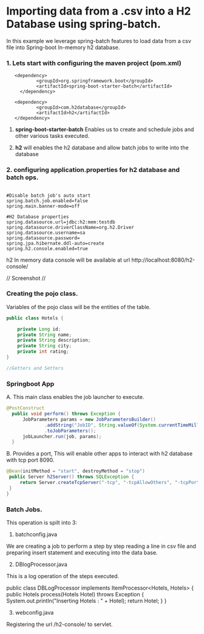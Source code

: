 # Importing data from a .csv into a H2 Database using spring-batch.

 In this example we leverage spring-batch features to load data from a csv file into Spring-boot In-memory h2 database.


 ### 1. Lets start with configuring the maven project (pom.xml)  


 ```
    <dependency>
			<groupId>org.springframework.boot</groupId>
			<artifactId>spring-boot-starter-batch</artifactId>
	  </dependency>

    <dependency>
			<groupId>com.h2database</groupId>
			<artifactId>h2</artifactId>
	</dependency>
```

1. **spring-boot-starter-batch** Enables us to create and schedule jobs and other various tasks executed.

2. **h2** will enables the h2 database and allow batch jobs to write into the database

### 2. configuring application.properties for h2 database and batch ops.


```application.properties

#Disable batch job's auto start
spring.batch.job.enabled=false
spring.main.banner-mode=off

#H2 Database properties
spring.datasource.url=jdbc:h2:mem:testdb
spring.datasource.driverClassName=org.h2.Driver
spring.datasource.username=sa
spring.datasource.password=
spring.jpa.hibernate.ddl-auto=create
spring.h2.console.enabled=true

```

h2 In memory data console will be available at url http://localhost:8080/h2-console/

// Screenshot //

### Creating the pojo class.

Variables of the pojo class will be the entities of the table.

```java
public class Hotels {

	private Long id;
	private String name;
	private String description;
	private String city;
	private int rating;
}

//Getters and Setters
```

### Springboot App

  A. This main class enables the job launcher to execute.

  ```java
  @PostConstruct
    public void perform() throws Exception {
        JobParameters params = new JobParametersBuilder()
                .addString("JobID", String.valueOf(System.currentTimeMillis()))
                .toJobParameters();
        jobLauncher.run(job, params);
    }
  ```

  B. Provides a port, This will enable other apps to interact with h2 database with tcp port 8090.

  ```java
  @Bean(initMethod = "start", destroyMethod = "stop")
   public Server h2Server() throws SQLException {
       return Server.createTcpServer("-tcp", "-tcpAllowOthers", "-tcpPort", "8090");
   }
}

  ```


### Batch Jobs.

This operation is spilt into 3:

1. batchconfig.java

  We are creating a job to perform a step by step reading a line in csv file and preparing insert statement and executing into the data base.

2. DBlogProcessor.java

  This is a log operation of the steps executed.

  public class DBLogProcessor implements ItemProcessor<Hotels, Hotels>
  {
    public Hotels process(Hotels Hotel) throws Exception
    {
        System.out.println("Inserting Hotels : " + Hotel);
        return Hotel;
    }
  }


3. webconfig.java

  Registering the url /h2-console/ to servlet.
